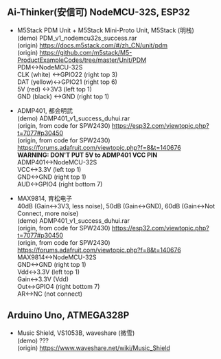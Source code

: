 ## Ai-Thinker(安信可) NodeMCU-32S, ESP32  
* M5Stack PDM Unit + M5Stack Mini-Proto Unit, M5Stack (明栈)      
(demo) PDM_v1_nodemcu32s_success.rar    
(origin) https://docs.m5stack.com/#/zh_CN/unit/pdm  
(origin) https://github.com/m5stack/M5-ProductExampleCodes/tree/master/Unit/PDM  
PDM<->NodeMCU-32S  
CLK (white) <->GPIO22 (right top 3)  
DAT (yellow)<->GPIO21 (right top 6)  
5V  (red)   <->3V3    (left top 1)  
GND (black) <->GND    (right top 1)  

* ADMP401, 都会明武  
(demo) ADMP401_v1_success_duhui.rar  
(origin, from code for SPW2430) https://esp32.com/viewtopic.php?t=7077#p30450  
(origin, from code for SPW2430) https://forums.adafruit.com/viewtopic.php?f=8&t=140676  
**WARNING: DON'T PUT 5V to ADMP401 VCC PIN**  
ADMP401<->NodeMCU-32S  
VCC<->3.3V  (left top 1)  
GND<->GND   (right top 1)  
AUD<->GPIO4 (right bottom 7)  

* MAX9814, 育松电子    
40dB (Gain<->3V3, less noise), 50dB (Gain<->GND), 60dB (Gain<->Not Connect, more noise)    
(demo) ADMP401_v1_success_duhui.rar  
(origin, from code for SPW2430) https://esp32.com/viewtopic.php?t=7077#p30450  
(origin, from code for SPW2430) https://forums.adafruit.com/viewtopic.php?f=8&t=140676  
MAX9814<->NodeMCU-32S  
GND<->GND   (right top 1)  
Vdd<->3.3V  (left top 1)  
Gain<->3.3V (Vdd)  
Out<->GPIO4 (right bottom 7)  
AR<->NC (not connect)    

## Arduino Uno, ATMEGA328P  
* Music Shield, VS1053B, waveshare (微雪)  
(demo) ???  
(origin) https://www.waveshare.net/wiki/Music_Shield  
